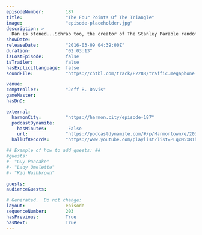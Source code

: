 ```yaml
---
episodeNumber:        187
title:                "The Four Points Of The Triangle"
image:                "episode-placeholder.jpg"
description: >
  Dan is stoned...Schrab too, the creator of The Stanley Parable randomly joins the stage and Spencer steals the show with some improv. Watch the video at harmontown.com/live!
showDate:             
releaseDate:          "2016-03-09 04:39:00Z"
duration:             "02:03:13"
isLostEpisode:        false
isTrailer:            false
hasExplicitLanguage:  false
soundFile:            "https://chtbl.com/track/E2288/traffic.megaphone.fm/STA8942295485.mp3?updated=1560383937"

venue:                
comptroller:          "Jeff B. Davis"
gameMaster:           
hasDnD:               

external:
  harmonCity:         "https://harmon.city/episode-187"
  podcastDynamite:
    hasMinutes:        False
    url:              "https://podcastdynamite.com/#/p/Harmontown/e/203/187"
  hallOfRecords:      "https://www.youtube.com/playlist?list=PLqxM5x81hNObrK0akaYCShkJdgOHZkSdR"

## Example of how to add guests: ##
#guests:
#- "Guy Pancake"
#- "Lady Omelette"
#- "Kid Hashbrown"

guests:
audienceGuests:

# Generated.  Do not change:
layout:               episode
sequenceNumber:       203
hasPrevious:          True
hasNext:              True
---
```


<!-- The episode description will be rendered here -->
<!-- Add your content below here -->

